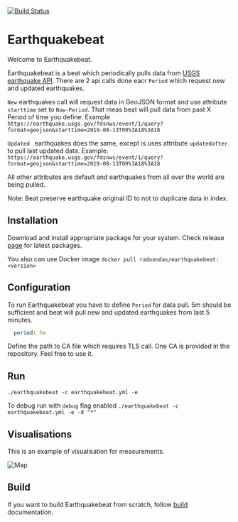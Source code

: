 [![Build Status](https://travis-ci.org/radoondas/earthquakebeat.svg?branch=7.X)](https://travis-ci.org/radoondas/earthquakebeat)

# Earthquakebeat

Welcome to Earthquakebeat.

Earthquakebeat is a beat which periodically pulls data from [USGS earthquake API](https://earthquake.usgs.gov/fdsnws/event/1/). There are 2 api calls done eacr `Period` which request new and updated earthquakes. 

`New` earthquakes call will request data in GeoJSON format and use attribute `starttime` set to `Now-Period`. That meas beat will pull data from past X Period of time you define.
Example `https://earthquake.usgs.gov/fdsnws/event/1/query?format=geojson&starttime=2019-08-13T09%3A18%3A18
`   

`Updated ` earthquakes does the same, except is uses attribute `updatedafter` to pull last updated data. 
Example: `https://earthquake.usgs.gov/fdsnws/event/1/query?format=geojson&starttime=2019-08-13T09%3A18%3A18`

All other attributes are default and earthquakes from all over the world are being pulled.

Note: Beat preserve earthquake original ID to not to duplicate data in index.


## Installation
Download and install appropriate package for your system. Check release [page](https://github.com/radoondas/earthquakebeat/releases) for latest packages.

You also can use Docker image `docker pull radoondas/earthquakebeat:<version>`


## Configuration

To run Earthquakebeat you have to define `Period` for data pull. 5m should be sufficient and beat will pull new and updated earthquakes from last 5 minutes.

```yaml
  period: 5m
```

Define the path to CA file which requires TLS call. One CA is provided in the repository. Feel free to use it.


## Run

```
./earthquakebeat -c earthquakebeat.yml -e 
```

To debug run with `debug` flag enabled `./earthquakebeat -c earthquakebeat.yml -e -d "*"`

## Visualisations
This is an example of visualisation for measurements.

![Map](docs/images/map01.png)


## Build
If you want to build Earthquakebeat from scratch, follow [build](BUILD.md) documentation.
